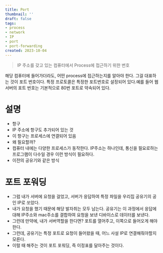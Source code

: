 ```yaml
---
title: Port
thumbnail: ''
draft: false
tags:
- process
- network
- IP
- port
- port-forwarding
created: 2023-10-04
---
```



 > 
 > IP 주소를 갖고 있는 컴퓨터에서 Process에 접근하기 위한 번호

해당 컴퓨터에 들어가더라도, 어떤 process에 접근하는지를 알아야 한다. 그걸 대표하는 것이 포트 번호이다. 특정 프로토콜은 특정한 포트번호로 설정되어 있다.예를 들어 웹 서버의 포트 번호는 기본적으로 80번 포트로 약속되어 있다.

# 설명

* 항구
* IP 주소에 항구도 추가되어 있는 것
* 이 항구는 프로세스에 연결되어 있음
* 왜 필요할까?
* 컴퓨터 내에는 다양한 프로세스가 동작한다. IP주소는 하나인데, 통신을 필요로하는 프로그램이 다수일 경우 이런 방식이 필요하다.
* 이전의 공유기와 같은 방식

# 포트 포워딩

* 그럼 내가 서버에 요청을 걸었고, 서버가 응답하여 특정 파일을 우리집 공유기의 공인 IP로 쏘았다.
* 내가 요청을 했기 때문에 해당 발자취는 모두 남는다. 공유기는 이 과정에서 응답에 대해 IP주소와 mac주소를 결합하여 요청을 보낸 디바이스로 데이터를 보낸다.
* 그런데 만약에, 내가 서버역할을 한다면? 포트를 열어주고, 이쪽으로 들어오게 해야한다.
* 그런데, 공유기는 특정 포트로 요청이 들어왔을 때, 어느 사설 IP로 연결해줘야할지 모른다.
* 이럴 때 해주는 것이 포트 포워딩, 즉 이정표를 달아주는 것이다.
